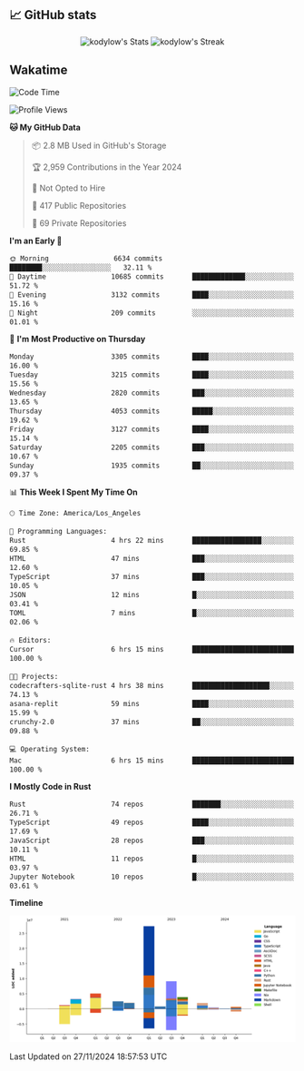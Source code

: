 ## 📈 GitHub stats
<!--START_SECTION:github-->
<div class="badges-githubstats">
  <p align="center">
    <img src="https://github-readme-stats.vercel.app/api?username=kodylow&theme=tokyonight&show_icons=true&hide_border=true&count_private=true" alt="kodylow's Stats" height="165">
    <img src="https://github-readme-streak-stats.herokuapp.com/?user=kodylow&theme=tokyonight&hide_border=true" alt="kodylow's Streak" height="165">
  </p>
</div>
<!--END_SECTION:github-->

## Wakatime 
<!--START_SECTION:waka-->
![Code Time](http://img.shields.io/badge/Code%20Time-1%2C278%20hrs%2012%20mins-blue)

![Profile Views](http://img.shields.io/badge/Profile%20Views-6-blue)

**🐱 My GitHub Data** 

> 📦 2.8 MB Used in GitHub's Storage 
 > 
> 🏆 2,959 Contributions in the Year 2024
 > 
> 🚫 Not Opted to Hire
 > 
> 📜 417 Public Repositories 
 > 
> 🔑 69 Private Repositories 
 > 
**I'm an Early 🐤** 

```text
🌞 Morning                6634 commits        ████████░░░░░░░░░░░░░░░░░   32.11 % 
🌆 Daytime                10685 commits       █████████████░░░░░░░░░░░░   51.72 % 
🌃 Evening                3132 commits        ████░░░░░░░░░░░░░░░░░░░░░   15.16 % 
🌙 Night                  209 commits         ░░░░░░░░░░░░░░░░░░░░░░░░░   01.01 % 
```
📅 **I'm Most Productive on Thursday** 

```text
Monday                   3305 commits        ████░░░░░░░░░░░░░░░░░░░░░   16.00 % 
Tuesday                  3215 commits        ████░░░░░░░░░░░░░░░░░░░░░   15.56 % 
Wednesday                2820 commits        ███░░░░░░░░░░░░░░░░░░░░░░   13.65 % 
Thursday                 4053 commits        █████░░░░░░░░░░░░░░░░░░░░   19.62 % 
Friday                   3127 commits        ████░░░░░░░░░░░░░░░░░░░░░   15.14 % 
Saturday                 2205 commits        ███░░░░░░░░░░░░░░░░░░░░░░   10.67 % 
Sunday                   1935 commits        ██░░░░░░░░░░░░░░░░░░░░░░░   09.37 % 
```


📊 **This Week I Spent My Time On** 

```text
🕑︎ Time Zone: America/Los_Angeles

💬 Programming Languages: 
Rust                     4 hrs 22 mins       █████████████████░░░░░░░░   69.85 % 
HTML                     47 mins             ███░░░░░░░░░░░░░░░░░░░░░░   12.60 % 
TypeScript               37 mins             ███░░░░░░░░░░░░░░░░░░░░░░   10.05 % 
JSON                     12 mins             █░░░░░░░░░░░░░░░░░░░░░░░░   03.41 % 
TOML                     7 mins              █░░░░░░░░░░░░░░░░░░░░░░░░   02.06 % 

🔥 Editors: 
Cursor                   6 hrs 15 mins       █████████████████████████   100.00 % 

🐱‍💻 Projects: 
codecrafters-sqlite-rust 4 hrs 38 mins       ███████████████████░░░░░░   74.13 % 
asana-replit             59 mins             ████░░░░░░░░░░░░░░░░░░░░░   15.99 % 
crunchy-2.0              37 mins             ██░░░░░░░░░░░░░░░░░░░░░░░   09.88 % 

💻 Operating System: 
Mac                      6 hrs 15 mins       █████████████████████████   100.00 % 
```

**I Mostly Code in Rust** 

```text
Rust                     74 repos            ███████░░░░░░░░░░░░░░░░░░   26.71 % 
TypeScript               49 repos            ████░░░░░░░░░░░░░░░░░░░░░   17.69 % 
JavaScript               28 repos            ███░░░░░░░░░░░░░░░░░░░░░░   10.11 % 
HTML                     11 repos            █░░░░░░░░░░░░░░░░░░░░░░░░   03.97 % 
Jupyter Notebook         10 repos            █░░░░░░░░░░░░░░░░░░░░░░░░   03.61 % 
```



**Timeline**

![Lines of Code chart](https://raw.githubusercontent.com/Kodylow/Kodylow/master/assets/bar_graph.png)


 Last Updated on 27/11/2024 18:57:53 UTC
<!--END_SECTION:waka-->
